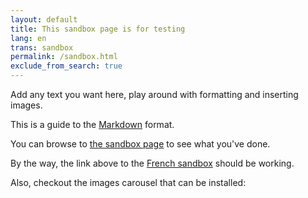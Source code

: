 ```yaml
---
layout: default
title: This sandbox page is for testing
lang: en
trans: sandbox
permalink: /sandbox.html
exclude_from_search: true
---
```

Add any text you want here, play around with formatting and inserting images.

This is a guide to the [Markdown](https://guides.github.com/features/mastering-markdown/) format.

You can browse to [the sandbox page](/sandbox.html) to see what you've done.

By the way, the link above to the [French sandbox](/bac-à-sable.html) should be working.

Also, checkout the images carousel that can be installed: 
